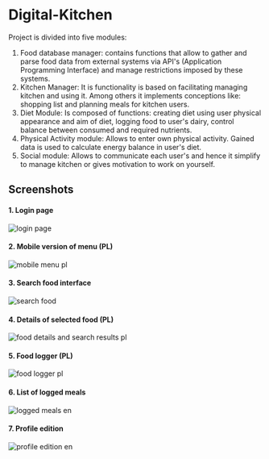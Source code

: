 # Digital-Kitchen
Project is divided into five modules:
1. Food database manager: contains functions that allow to gather and parse food data from external
systems via API's (Application Programming Interface) and manage restrictions imposed by these
systems.
2. Kitchen Manager: It is functionality is based on facilitating managing kitchen and using it. Among
others it implements conceptions like: shopping list and planning meals for kitchen users.
3. Diet Module: Is composed of functions: creating diet using user physical appearance and aim of
diet, logging food to user's dairy, control balance between consumed and required nutrients.
4. Physical Activity module: Allows to enter own physical activity. Gained data is used to calculate
energy balance in user's diet.
5. Social module: Allows to communicate each user's and hence it simplify to manage kitchen or gives
motivation to work on yourself.

## Screenshots
#### 1. Login page
![login page](https://user-images.githubusercontent.com/28092213/51538176-e9c92000-1e50-11e9-904d-1d650917ead3.png)

#### 2. Mobile version of menu (PL)
![mobile menu pl](https://user-images.githubusercontent.com/28092213/51538247-1846fb00-1e51-11e9-8276-779a1f5aba4a.png)

#### 3. Search food interface 
![search food](https://user-images.githubusercontent.com/28092213/51538253-1bda8200-1e51-11e9-8bdb-93c74847f095.png)

#### 4. Details of selected food (PL)
![food details and search results pl](https://user-images.githubusercontent.com/28092213/51538650-29dcd280-1e52-11e9-8a3c-81ded30e5311.png)

#### 5. Food logger (PL)
![food logger pl](https://user-images.githubusercontent.com/28092213/51538265-21d06300-1e51-11e9-988a-4d12e2f94936.png)

####  6. List of logged meals
![logged meals en](https://user-images.githubusercontent.com/28092213/51538270-239a2680-1e51-11e9-84e0-b0904596ea5b.png)

#### 7. Profile edition
![profile edition en](https://user-images.githubusercontent.com/28092213/51538277-2563ea00-1e51-11e9-885d-5f29bbd568d6.png)
